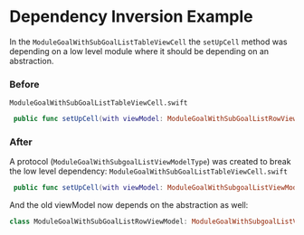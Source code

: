# Dependency Inversion Example
In the `ModuleGoalWithSubGoalListTableViewCell` the `setUpCell` method was depending on a low level module where it should be depending on an abstraction.
### Before
`ModuleGoalWithSubGoalListTableViewCell.swift`
```swift
 public func setUpCell(with viewModel: ModuleGoalWithSubGoalListRowViewModel, actionButtonHandler: ActionButtonHandler?) {}
```

### After
A protocol (`ModuleGoalWithSubgoalListViewModelType`) was created to break the low level dependency:
`ModuleGoalWithSubGoalListTableViewCell.swift`
```swift
 public func setUpCell(with viewModel: ModuleGoalWithSubgoalListViewModelType, actionButtonHandler: ActionButtonHandler?) {}
```

And the old viewModel now depends on the abstraction as well:
```swift
class ModuleGoalWithSubGoalListRowViewModel: ModuleGoalWithSubgoalListViewModelType {}
```
